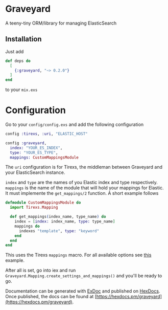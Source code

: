 # Graveyard

A teeny-tiny ORM/library for managing ElasticSearch

## Installation

Just add

```elixir
def deps do
  [
    {:graveyard, "~> 0.2.0"}
  ]
end
```

to your `mix.exs`

# Configuration

Go to your `config/config.exs` and add the following configuration

~~~elixir
config :tirexs, :uri, "ELASTIC_HOST"

config :graveyard,
  index: "YOUR_ES_INDEX",
  type: "YOUR_ES_TYPE",
  mappings: CustomMappingsModule
~~~

The `uri` configuration is for Tirexs, the middleman between Graveyard and your ElasticSearch instance.

`index` and `type` are the names of you Elastic index and type respectively. `mappings` is the name of the module that will hold your mappings for Elastic. It must implemente the `get_mappings/2` function. A short example follows

~~~elixir
defmodule CustomMappingsModule do
  import Tirexs.Mapping

  def get_mappings(index_name, type_name) do
    index = [index: index_name, type: type_name]
    mappings do
      indexes "template", type: "keyword"
    end
  end
end
~~~

This uses the Tirexs `mappings` macro. For all available options see [this](https://github.com/Zatvobor/tirexs/blob/master/examples/mapping_with_settings.exs) example.


After all is set, go into iex and run `Graveyard.Mapping.create_settings_and_mappings()` and you'll be ready to go.


Documentation can be generated with [ExDoc](https://github.com/elixir-lang/ex_doc)
and published on [HexDocs](https://hexdocs.pm). Once published, the docs can
be found at [https://hexdocs.pm/graveyard](https://hexdocs.pm/graveyard).

